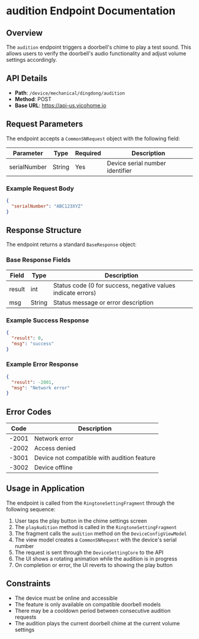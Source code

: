 # audition Endpoint Documentation

## Overview
The `audition` endpoint triggers a doorbell's chime to play a test sound. This allows users to verify the doorbell's audio functionality and adjust volume settings accordingly.

## API Details
- **Path**: `/device/mechanical/dingdong/audition`
- **Method**: POST
- **Base URL**: https://api-us.vicohome.io

## Request Parameters
The endpoint accepts a `CommonSNRequest` object with the following field:

| Parameter | Type | Required | Description |
|-----------|------|----------|-------------|
| serialNumber | String | Yes | Device serial number identifier |

### Example Request Body
```json
{
  "serialNumber": "ABC123XYZ"
}
```

## Response Structure
The endpoint returns a standard `BaseResponse` object:

### Base Response Fields
| Field | Type | Description |
|-------|------|-------------|
| result | int | Status code (0 for success, negative values indicate errors) |
| msg | String | Status message or error description |

### Example Success Response
```json
{
  "result": 0,
  "msg": "success"
}
```

### Example Error Response
```json
{
  "result": -2001,
  "msg": "Network error"
}
```

## Error Codes
| Code | Description |
|------|-------------|
| -2001 | Network error |
| -2002 | Access denied |
| -3001 | Device not compatible with audition feature |
| -3002 | Device offline |

## Usage in Application
The endpoint is called from the `RingtoneSettingFragment` through the following sequence:
1. User taps the play button in the chime settings screen
2. The `playAudition` method is called in the `RingtoneSettingFragment`
3. The fragment calls the `audition` method on the `DeviceConfigViewModel`
4. The view model creates a `CommonSNRequest` with the device's serial number
5. The request is sent through the `DeviceSettingCore` to the API
6. The UI shows a rotating animation while the audition is in progress
7. On completion or error, the UI reverts to showing the play button

## Constraints
- The device must be online and accessible
- The feature is only available on compatible doorbell models
- There may be a cooldown period between consecutive audition requests
- The audition plays the current doorbell chime at the current volume settings